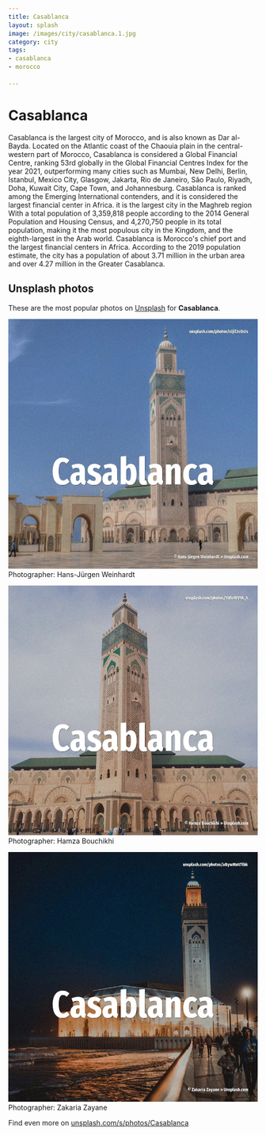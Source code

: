 ```yaml
---
title: Casablanca
layout: splash
image: /images/city/casablanca.1.jpg
category: city
tags:
- casablanca
- morocco

---
```

# Casablanca

Casablanca  is the largest city of Morocco, and is also known as Dar al-Bayda.
Located on the Atlantic coast of the Chaouia plain in the central-western part of Morocco, 
Casablanca is considered a Global Financial Centre, ranking 53rd globally in the Global Financial 
Centres Index for the year 2021, outperforming many cities such as Mumbai, New Delhi, Berlin, 
Istanbul, Mexico City, Glasgow, Jakarta, Rio de Janeiro, São Paulo, Riyadh, Doha, Kuwait City, Cape 
Town, and Johannesburg.
Casablanca is ranked among the Emerging International contenders, and it is considered the largest 
financial center in Africa.
it is the largest city in the Maghreb region With a total population of 3,359,818 people according 
to the 2014 General Population and Housing Census, and 4,270,750 people in its total population, 
making it the most populous city in the Kingdom, and the eighth-largest in the Arab world.
Casablanca is Morocco's chief port and the largest financial centers in Africa.
According to the 2019 population estimate, the city has a population of about 3.71 million in the 
urban area and over 4.27 million in the Greater Casablanca.

 
## Unsplash photos
These are the most popular photos on [Unsplash](https://unsplash.com) for **Casablanca**.
 
![Casablanca](/images/city/casablanca.1.jpg)
Photographer:  Hans-Jürgen Weinhardt
 
![Casablanca](/images/city/casablanca.2.jpg)
Photographer:  Hamza Bouchikhi
 
![Casablanca](/images/city/casablanca.3.jpg)
Photographer:  Zakaria Zayane
 
Find even more on [unsplash.com/s/photos/Casablanca](https://unsplash.com/s/photos/Casablanca)
 
